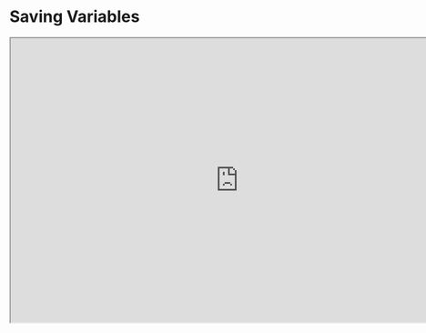 # Saving Variables

<p><iframe title="YouTube video player" src="https://www.youtube.com/embed/2Px30JDcN8o?si=3fhQoRSurFOBYwj0" width="800" height="500" allowfullscreen="allowfullscreen" allow="accelerometer; autoplay; clipboard-write; encrypted-media; gyroscope; picture-in-picture; web-share"></iframe></p>